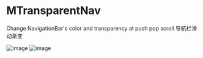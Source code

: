 # MTransparentNav

Change NavigationBar's color and transparency at push pop scroll 导航栏滑动渐变 


![image](https://github.com/MQZHot/MTransparentNav/raw/master/gif/111.gif) 
![image](https://github.com/MQZHot/MTransparentNav/raw/master/gif/222.gif)

